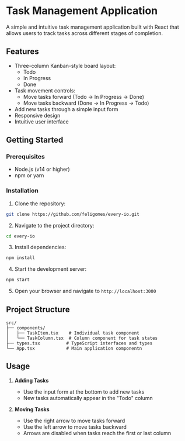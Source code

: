 # Task Management Application

A simple and intuitive task management application built with React that allows users to track tasks across different stages of completion.

## Features

- Three-column Kanban-style board layout:
  - Todo
  - In Progress
  - Done
- Task movement controls:
  - Move tasks forward (Todo → In Progress → Done)
  - Move tasks backward (Done → In Progress → Todo)
- Add new tasks through a simple input form
- Responsive design
- Intuitive user interface

## Getting Started

### Prerequisites

- Node.js (v14 or higher)
- npm or yarn

### Installation

1. Clone the repository:
```bash
git clone https://github.com/feligomes/every-io.git
```

2. Navigate to the project directory:
```bash
cd every-io
```

3. Install dependencies:
```bash
npm install
```

4. Start the development server:
```bash
npm start
```

5. Open your browser and navigate to `http://localhost:3000`

## Project Structure

```
src/
├── components/
│   ├── TaskItem.tsx    # Individual task component
│   └── TaskColumn.tsx  # Column component for task states
├── types.tsx          # TypeScript interfaces and types
└── App.tsx            # Main application componentn
```

## Usage

1. **Adding Tasks**
   - Use the input form at the bottom to add new tasks
   - New tasks automatically appear in the "Todo" column

2. **Moving Tasks**
   - Use the right arrow to move tasks forward
   - Use the left arrow to move tasks backward
   - Arrows are disabled when tasks reach the first or last column


